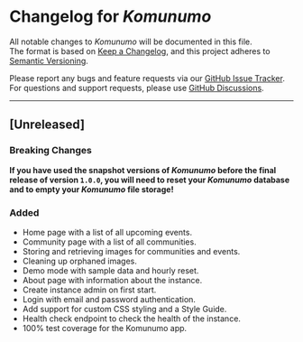 # Changelog for *Komunumo*


All notable changes to *Komunumo* will be documented in this file.  
The format is based on [Keep a Changelog](https://keepachangelog.com/en/1.1.0/), and this project adheres to [Semantic Versioning](https://semver.org/spec/v2.0.0.html).

Please report any bugs and feature requests via our [GitHub Issue Tracker](https://github.com/McPringle/komunumo/issues).  
For questions and support requests, please use [GitHub Discussions](https://github.com/McPringle/komunumo/discussions).

---

## [Unreleased]

### Breaking Changes

**If you have used the snapshot versions of *Komunumo* before the final release of version `1.0.0`, you will need to reset your *Komunumo* database and to empty your *Komunumo* file storage!**

### Added

- Home page with a list of all upcoming events.
- Community page with a list of all communities.
- Storing and retrieving images for communities and events.
- Cleaning up orphaned images.
- Demo mode with sample data and hourly reset.
- About page with information about the instance.
- Create instance admin on first start.
- Login with email and password authentication.
- Add support for custom CSS styling and a Style Guide.
- Health check endpoint to check the health of the instance.
- 100% test coverage for the Komunumo app.
